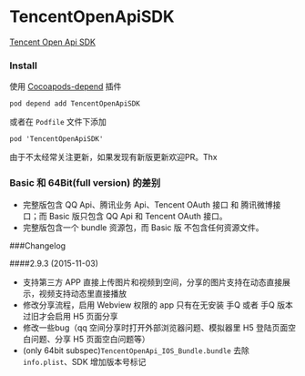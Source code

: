 TencentOpenApiSDK
=================

[Tencent Open Api SDK](http://wiki.open.qq.com/wiki/mobile/SDK%E4%B8%8B%E8%BD%BD)

### Install

使用 [Cocoapods-depend](https://github.com/candyan/cocoapods-depend) 插件

``` pod depend add TencentOpenApiSDK ```

或者在 `Podfile` 文件下添加

``` pod 'TencentOpenApiSDK' ```

由于不太经常关注更新，如果发现有新版更新欢迎PR。Thx

### Basic 和 64Bit(full version) 的差别

- 完整版包含 QQ Api、腾讯业务 Api、Tencent OAuth 接口 和 腾讯微博接口；而 Basic 版只包含 QQ Api 和 Tencent OAuth 接口。
- 完整版包含一个 bundle 资源包，而 Basic 版 不包含任何资源文件。


###Changelog

####2.9.3 (2015-11-03)

- 支持第三方 APP 直接上传图片和视频到空间，分享的图片支持在动态直接展示，视频支持动态里直接播放
- 修改分享流程，启用 Webview 权限的 app 只有在无安装 手Q 或者 手Q 版本过旧才会启用 H5 页面分享
- 修改一些bug（qq 空间分享时打开外部浏览器问题、模拟器里 H5 登陆页面空白问题、分享 H5 页面空白问题等）
- (only 64bit subspec)`TencentOpenApi_IOS_Bundle.bundle` 去除 `info.plist`、SDK 增加版本号标记